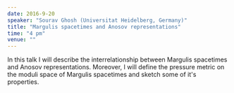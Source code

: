 ```yaml
---
date: 2016-9-20
speaker: "Sourav Ghosh (Universitat Heidelberg, Germany)"
title: "Margulis spacetimes and Anosov representations"
time: "4 pm"
venue: ""
---
```

In this talk I will describe the interrelationship between
Margulis spacetimes and Anosov representations. Moreover, I will define
the pressure metric on the moduli space of Margulis spacetimes and sketch
some of it's properties.
